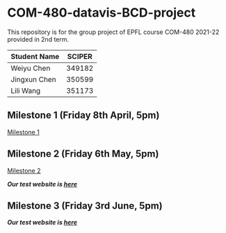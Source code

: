 # COM-480-datavis-BCD-project
This repository is for the group project of EPFL course COM-480 2021-22 provided in 2nd term.


| Student Name  |   SCIPER       |
| ------------- | :------------: |
| Weiyu Chen    |   349182       |
| Jingxun Chen  |   350599       |
| Lili Wang     |   351173       |



## Milestone 1 (Friday 8th April, 5pm)
[Milestone 1](https://github.com/com-480-data-visualization/datavis-project-2022-bcd/blob/main/Milestone%201.md)

## Milestone 2 (Friday 6th May, 5pm)
[Milestone 2](https://github.com/com-480-data-visualization/datavis-project-2022-bcd/blob/main/milestone2.pdf)

***Our test website is [here](https://com-480-data-visualization.github.io/datavis-project-2022-bcd/)***


## Milestone 3 (Friday 3rd June, 5pm) 
***Our test website is [here](https://com-480-data-visualization.github.io/datavis-project-2022-bcd/)***


